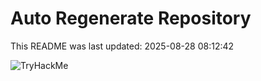 # Auto Regenerate Repository

This README was last updated: 2025-08-28 08:12:42

 ![TryHackMe](https://tryhackme.com/badge/533634)